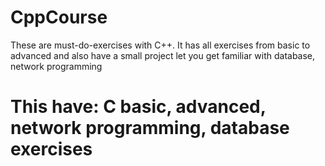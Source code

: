 # CppCourse
These are must-do-exercises with C++. It has all exercises from basic to advanced and also have a small project let you get familiar with database, network programming

# This have: C basic, advanced, network programming, database exercises
